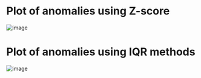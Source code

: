 # Plot of anomalies using Z-score
![image](https://github.com/user-attachments/assets/d028eeba-fbf9-4498-a87a-25544d561d2a)
# Plot of anomalies using IQR methods
![image](https://github.com/user-attachments/assets/101d3fa2-7794-44ad-8c2a-b2cdd20687a1)
